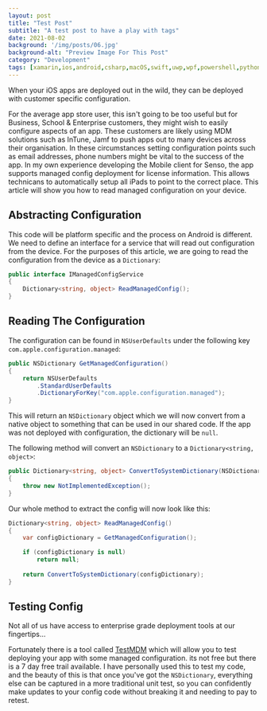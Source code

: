 ```yaml
---
layout: post
title: "Test Post"
subtitle: "A test post to have a play with tags"
date: 2021-08-02
background: '/img/posts/06.jpg'
background-alt: "Preview Image For This Post"
category: "Development"
tags: [xamarin,ios,android,csharp,macOS,swift,uwp,wpf,powershell,python,azure]
---
```


When your iOS apps are deployed out in the wild, they can be deployed with customer specific configuration.

For the average app store user, this isn't going to be too useful but for Business, School & Enterprise customers, they might wish to easily configure aspects of an app. These customers are likely using MDM solutions such as InTune, Jamf to push apps out to many devices across their organisation. In these circumstances setting configuration points such as email addresses, phone numbers might be vital to the success of the app. In my own experience developing the Mobile client for Senso, the app supports managed config deployment for license information. This allows technicans to automatically setup all iPads to point to the correct place. This article will show you how to read managed configuration on your device.

## Abstracting Configuration

This code will be platform specific and the process on Android is different. We need to define an interface for a service that will read out configuration from the device. For the purposes of this article, we are going to read the configuration from the device as a `Dictionary`:

```csharp
public interface IManagedConfigService
{
    Dictionary<string, object> ReadManagedConfig();
}
```

## Reading The Configuration

The configuration can be found in `NSUserDefaults` under the following key `com.apple.configuration.managed`:

```csharp
public NSDictionary GetManagedConfiguration()
{
    return NSUserDefaults
        .StandardUserDefaults
        .DictionaryForKey("com.apple.configuration.managed");
}
```

This will return an `NSDictionary` object which we will now convert from a native object to something that can be used in our shared code. If the app was not deployed with configuration, the dictionary will be `null`.

The following method will convert an `NSDictionary` to a `Dictionary<string, object>`:

```csharp
public Dictionary<string, object> ConvertToSystemDictionary(NSDictionary nsDictionary)
{
    throw new NotImplementedException();
}
```

Our whole method to extract the config will now look like this:

```csharp
Dictionary<string, object> ReadManagedConfig()
{
    var configDictionary = GetManagedConfiguration();

    if (configDictionary is null)
        return null;
    
    return ConvertToSystemDictionary(configDictionary);
}
```

## Testing Config

Not all of us have access to enterprise grade deployment tools at our fingertips...

Fortunately there is a tool called [TestMDM](https://www.testmdmapp.com/) which will allow you to test deploying your app with some managed configuration. its not free but there is a 7 day free trail available. I have personally used this to test my code, and the beauty of this is that once you've got the `NSDictionary`, everything else can be captured in a more traditional unit test, so you can confidently make updates to your config code without breaking it and needing to pay to retest.